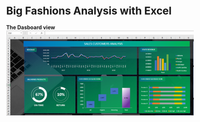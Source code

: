 # Big Fashions Analysis with Excel
**The Dasboard view**
![1](https://github.com/jacknayem/Data-Analysis-Excel-Spreadsheet/blob/main/Castomer%20Seals%20Analysis/Dashboard%20Screenshot%202.PNG)
